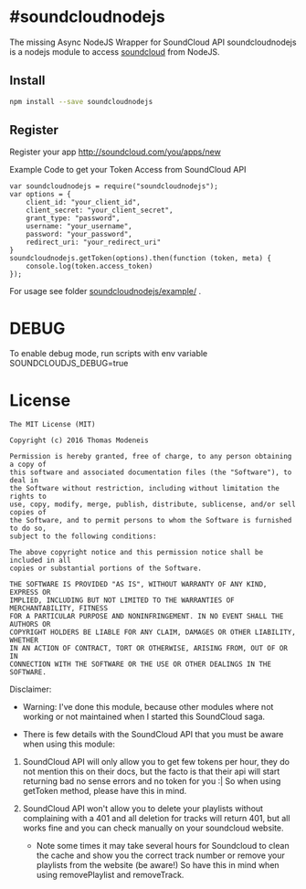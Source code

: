 #soundcloudnodejs
================

The missing Async NodeJS Wrapper for SoundCloud API
soundcloudnodejs is a nodejs module to access [soundcloud](https://www.soundcloud.com) from NodeJS.

## Install
```bash
npm install --save soundcloudnodejs
```

## Register
Register your app http://soundcloud.com/you/apps/new


Example Code to get your Token Access from SoundCloud API
```
var soundcloudnodejs = require("soundcloudnodejs");
var options = {
    client_id: "your_client_id",
    client_secret: "your_client_secret",
    grant_type: "password",
    username: "your_username",
    password: "your_password",
    redirect_uri: "your_redirect_uri"
}
soundcloudnodejs.getToken(options).then(function (token, meta) {
    console.log(token.access_token)
});

```

For usage see folder [soundcloudnodejs/example/](https://github.com/thomasmodeneis/soundcloudnodejs/tree/master/example) .


# DEBUG

To enable debug mode, run scripts with env variable SOUNDCLOUDJS_DEBUG=true

# License

```
The MIT License (MIT)

Copyright (c) 2016 Thomas Modeneis

Permission is hereby granted, free of charge, to any person obtaining a copy of
this software and associated documentation files (the "Software"), to deal in
the Software without restriction, including without limitation the rights to
use, copy, modify, merge, publish, distribute, sublicense, and/or sell copies of
the Software, and to permit persons to whom the Software is furnished to do so,
subject to the following conditions:

The above copyright notice and this permission notice shall be included in all
copies or substantial portions of the Software.

THE SOFTWARE IS PROVIDED "AS IS", WITHOUT WARRANTY OF ANY KIND, EXPRESS OR
IMPLIED, INCLUDING BUT NOT LIMITED TO THE WARRANTIES OF MERCHANTABILITY, FITNESS
FOR A PARTICULAR PURPOSE AND NONINFRINGEMENT. IN NO EVENT SHALL THE AUTHORS OR
COPYRIGHT HOLDERS BE LIABLE FOR ANY CLAIM, DAMAGES OR OTHER LIABILITY, WHETHER
IN AN ACTION OF CONTRACT, TORT OR OTHERWISE, ARISING FROM, OUT OF OR IN
CONNECTION WITH THE SOFTWARE OR THE USE OR OTHER DEALINGS IN THE SOFTWARE.
```

Disclaimer:
* Warning: I've done this module, because other modules where not working or not maintained when I started this SoundCloud saga.

* There is few details with the SoundCloud API that you must be aware when using this module:

1) SoundCloud API will only allow you to get few tokens per hour, they do not mention this on their docs, but the facto is that their api will start returning bad no sense errors and no token for you :|
So when using getToken method, please have this in mind.

2) SoundCloud API won't allow you to delete your playlists without complaining with a 401 and all deletion for tracks will return 401, but all works fine and you can check manually on your soundcloud website.
    * Note some times it may take several hours for Soundcloud to clean the cache and show you the correct track number or remove your playlists from the website (be aware!)
So have this in mind when using removePlaylist and removeTrack.
